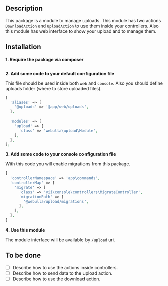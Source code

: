 ## Description
This package is a module to manage uploads.
This module has two actions `DownloadAction` and `UploadAction` to use them inside your controllers.
Also this module has web interface to show your upload and to manage them.


## Installation
**1. Require the package via composer**
```bash

```

**2. Add some code to your default configuration file**

This file should be used inside both `web` and `console`.
Also you should define uploads folder (where to store uploaded files).
```php
[
  'aliases' => [
    '@uploads' => '@app/web/uploads',
  ],
  
  'modules' => [
    'upload' => [
      'class' => 'webulla\upload\Module',
    ],
  ],
];
```

**3. Add some code to your console configuration file**

With this code you will enable migrations from this package.
```php
[
  'controllerNamespace' => 'app\commands',
  'controllerMap' => [
    'migrate' => [
      'class' => 'yii\console\controllers\MigrateController',
      'migrationPath' => [
        '@webulla/upload/migrations',
      ],
    ],
  ],
]
```

**4. Use this module**

The module interface will be available by `/upload` uri.


## To be done
- [ ] Describe how to use the actions inside controllers.
- [ ] Describe how to send data to the upload action.
- [ ] Describe how to use the download action.
